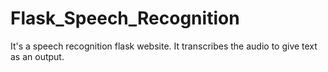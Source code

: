 # Flask_Speech_Recognition
It's a speech recognition flask website. It transcribes the audio to give text as an output.
